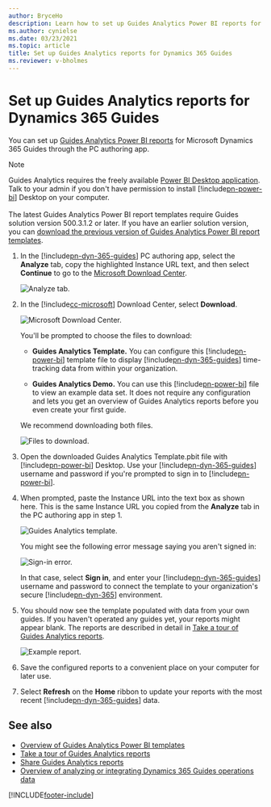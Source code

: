 ```yaml
---
author: BryceHo
description: Learn how to set up Guides Analytics Power BI reports for Microsoft Dynamics 365 Guides
ms.author: cynielse
ms.date: 03/23/2021
ms.topic: article
title: Set up Guides Analytics reports for Dynamics 365 Guides
ms.reviewer: v-bholmes
---
```


# Set up Guides Analytics reports for Dynamics 365 Guides

You can set up [Guides Analytics Power BI reports](analytics-guide.md) for Microsoft Dynamics 365 Guides through the PC authoring app.

> [!NOTE]
> Guides Analytics requires the freely available [Power BI Desktop application](https://powerbi.microsoft.com/get-started/). Talk to your admin if you don't have permission 
to install [!include[pn-power-bi](../includes/pn-power-bi.md)] Desktop on your computer. <br><br>The latest Guides Analytics Power BI report templates require Guides solution version 500.3.1.2 or later. If you have an earlier solution version, you can [download the previous version of Guides Analytics Power BI report templates](https://www.microsoft.com/en-us/download/details.aspx?id=102670).

1.	In the [!include[pn-dyn-365-guides](../includes/pn-dyn-365-guides.md)] PC authoring app, select the **Analyze** tab, copy the highlighted Instance URL text, and then 
select **Continue** to go to the [Microsoft Download Center](https://aka.ms/guidesreport). 
   
    ![Analyze tab.](media/get-started-analytics.PNG "Analyze tab")      
 
2.	In the [!include[cc-microsoft](../includes/cc-microsoft.md)] Download Center, select **Download**. 

    ![Microsoft Download Center.](media/microsoft-download-center.PNG "Microsoft Download Center") 

    You'll be prompted to choose the files to download: 

     - **Guides Analytics Template.** You can configure this [!include[pn-power-bi](../includes/pn-power-bi.md)] template file to display 
     [!include[pn-dyn-365-guides](../includes/pn-dyn-365-guides.md)] time-tracking data from within your organization. 
   
     - **Guides Analytics Demo.** You can use this [!include[pn-power-bi](../includes/pn-power-bi.md)] file to view an example data set. It does not require any 
     configuration and lets you get an overview of Guides Analytics reports before you even create your first guide.  

     We recommend downloading both files. 

     ![Files to download.](media/download-files.PNG "Files to download")   
  
3.	Open the downloaded Guides Analytics Template.pbit file with [!include[pn-power-bi](../includes/pn-power-bi.md)] Desktop. Use your 
[!include[pn-dyn-365-guides](../includes/pn-dyn-365-guides.md)] username and password if you're prompted to sign in to [!include[pn-power-bi](../includes/pn-power-bi.md)].  
 
4.	When prompted, paste the Instance URL into the text box as shown here. This is the same Instance URL you copied from the **Analyze** tab in the PC authoring app in step 1. 

     ![Guides Analytics template.](media/guides-analytics-template.PNG "Guides Analytics template")
 
     You might see the following error message saying you aren't signed in: 
  
     ![Sign-in error.](media/sign-in-error.PNG "Sign-in error")

     In that case, select **Sign in**, and enter your [!include[pn-dyn-365-guides](../includes/pn-dyn-365-guides.md)] username and password to connect the template 
     to your organization's secure [!include[pn-dyn-365](../includes/pn-dyn-365.md)] environment. 

5.	You should now see the template populated with data from your own guides. If you haven't operated any guides yet, your reports might appear blank. The reports are 
described in detail in [Take a tour of Guides Analytics reports](analytics-ga-reports.md). 
 
     ![Example report.](media/example-report.PNG "Example report")
 
6.	Save the configured reports to a convenient place on your computer for later use. 

7.	Select **Refresh** on the **Home** ribbon to update your reports with the most recent [!include[pn-dyn-365-guides](../includes/pn-dyn-365-guides.md)] data. 

## See also

- [Overview of Guides Analytics Power BI templates](analytics-guide.md)
- [Take a tour of Guides Analytics reports](analytics-ga-reports.md)
- [Share Guides Analytics reports](analytics-ga-share-reports.md)
- [Overview of analyzing or integrating Dynamics 365 Guides operations data](analytics-overview.md)

[!INCLUDE[footer-include](../includes/footer-banner.md)]
